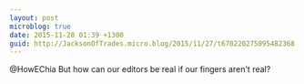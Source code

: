 ```yaml
---
layout: post
microblog: true
date: 2015-11-28 01:39 +1300
guid: http://JacksonOfTrades.micro.blog/2015/11/27/t670220275095482368.html
---
```

@HowEChia But how can our editors be real if our fingers aren't real?
